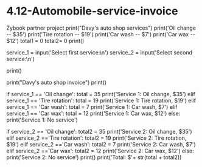 # 4.12-Automobile-service-invoice
Zybook partner project
print("Davy's auto shop services")
print('Oil change -- $35')
print('Tire rotation -- $19')
print('Car wash -- $7')
print('Car wax -- $12')
total1 = 0
total2= 0
print()
 
service_1 = input('Select first service:\n')
service_2 = input('Select second service:\n')
 
print()

print("Davy's auto shop invoice")
print()

if service_1 == 'Oil change':
    total = 35
    print('Service 1: Oil change, $35')
elif service_1 == 'Tire rotation':
    total = 19
    print('Service 1: Tire rotation, $19')
elif service_1 == 'Car wash':
    total = 7
    print('Service 1: Car wash, $7')
elif service_1 == 'Car wax':
    total = 12
    print('Service 1: Car wax, $12')
else:
    print('Service 1: No service')
    
if service_2 == 'Oil change':
    total2 = 35
    print('Service 2: Oil change, $35')
elif service_2 =='Tire rotation':
    total2 = 19
    print('Service 2: Tire rotation, $19')
elif service_2 =='Car wash':
    total2 = 7
    print('Service 2: Car wash, $7')
elif service_2 =='Car wax':
    total2 = 12
    print('Service 2: Car wax, $12')
else:
    print('Service 2: No service')
print()
print('Total: $'+ str(total + total2))
